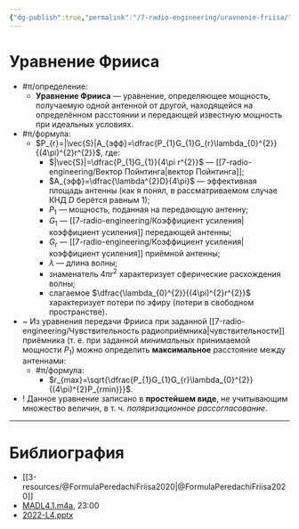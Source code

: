 ```yaml
---
{"dg-publish":true,"permalink":"/7-radio-engineering/uravnenie-friisa/","title":"Уравнение Фрииса"}
---
```



# Уравнение Фрииса

- #π/определение:
	- **Уравнение Фрииса** — уравнение, определяющее мощность, получаемую одной антенной от другой, находящейся на определённом расстоянии и передающей известную мощность при идеальных условиях.
- #π/формула:
	- $P_{r}=|\vec{S}|A_{эфф}=\dfrac{P_{1}G_{1}G_{r}\lambda_{0}^{2}}{(4\pi)^{2}r^{2}}$, где:
		- $|\vec{S}|=\dfrac{P_{1}G_{1}}{4\pi r^{2}}$ — [[7-radio-engineering/Вектор Пойнтинга\|вектор Пойнтинга]];
		- $A_{эфф}=\dfrac{\lambda^{2}D}{4\pi}$ — эффективная площадь антенны (как я понял, в рассматриваемом случае КНД $D$ берётся равным 1);
		- $P_{1}$ — мощность, поданная на передающую антенну;
		- $G_{1}$ — [[7-radio-engineering/Коэффициент усиления\|коэффициент усиления]] передающей антенны;
		- $G_{r}$ — [[7-radio-engineering/Коэффициент усиления\|коэффициент усиления]] приёмной антенны;
		- $\lambda$ — длина волны;
		- знаменатель $4\pi r^{2}$ характеризует сферические расхождения волны;
		- слагаемое $\dfrac{\lambda_{0}^{2}}{(4\pi)^{2}r^{2}}$ характеризует потери по эфиру (потери в свободном пространстве).
- ~ Из уравнения передачи Фрииса при заданной [[7-radio-engineering/Чувствительность радиоприёмника\|чувствительности]] приёмника (т. е. при заданной *минимальных* принимаемой мощности $P_{1}$) можно определить **максимальное** расстояние между антеннами:
	- #π/формула:
		- $r_{max}=\sqrt{\dfrac{P_{1}G_{1}G_{r}\lambda_{0}^{2}}{(4\pi)^{2}P_{rmin}}}$.
- ! Данное уравнение записано в **простейшем виде**, не учитывающим множество величин, в т. ч. *поляризационное рассогласование*.

---

# Библиография

- [[3-resources/@FormulaPeredachiFriisa2020\|@FormulaPeredachiFriisa2020]]
- [MADL4.1.m4a](file:///C:%5CUsers%5CMojo%5CiCloudDrive%5C_university%5CIllarionov%5Clecture-recording%5CMADL4.1.m4a), 23:00
- [2022-L4.pptx](file:///C:%5CUsers%5CMojo%5CiCloudDrive%5C_university%5CIllarionov%5Clecture-presentations%5C2022-L4.pptx)
